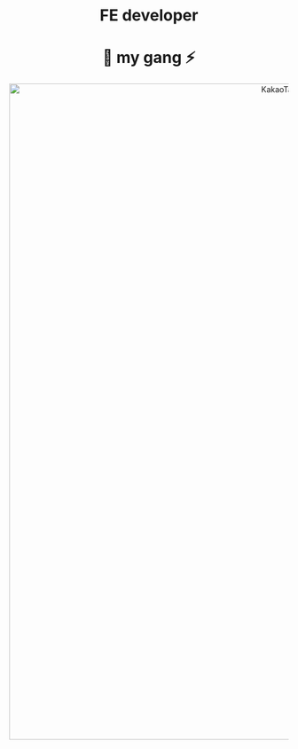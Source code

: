 
<div align="center">
 <h1>FE developer</h1>
 
 <h1>🥷 my gang ⚡️</h1>

  <img width="1183" alt="KakaoTalk_Photo_2022-12-19-11-09-20 003" src="https://user-images.githubusercontent.com/105103712/208334331-6cfe5fde-e087-431d-a02d-888a8b6f7d4c.png">
</div>
